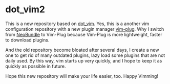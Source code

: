 dot_vim2
========

This is a new repository based on [dot_vim](https://github.com/linsong/dot_vim). Yes, this is a another vim configuration repository with a new plugin manager [vim-plug](https://github.com/junegunn/vim-plug). Why I switch from [NeoBundle](https://github.com/Shougo/neobundle.vim) to Vim-Plug because Vim-Plug is more lightweight, faster to download plugins. 

And the old repository become bloated after several days, I create a new one to get rid of many outdated plugins, lazy load some plugins that are not daily used. By this way, vim starts up very quickly, and I hope to keep it as quickly as possible in future. 

Hope this new repository will make your life easier, too. Happy Vimming!
